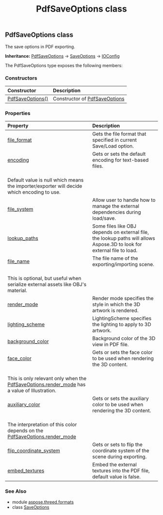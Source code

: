 ﻿---
title: PdfSaveOptions class
second_title: Aspose.3D for Python via .NET API References
description: 
type: docs
weight: 190
url: /python-net/aspose.threed.formats/pdfsaveoptions/
is_root: false
---

## PdfSaveOptions class

The save options in PDF exporting.



**Inheritance:** [PdfSaveOptions](/3d/python-net/aspose.threed.formats/pdfsaveoptions) → 
[SaveOptions](/3d/python-net/aspose.threed.formats/saveoptions) → 
[IOConfig](/3d/python-net/aspose.threed.formats/ioconfig)



The PdfSaveOptions type exposes the following members:

### Constructors
| Constructor | Description |
| :- | :- |
| [PdfSaveOptions()](/3d/python-net/aspose.threed.formats/pdfsaveoptions/__init__/#) | Constructor of [PdfSaveOptions](/3d/python-net/aspose.threed.formats/pdfsaveoptions) |


### Properties
| Property | Description |
| :- | :- |
| [file_format](/3d/python-net/aspose.threed.formats/pdfsaveoptions/file_format) | Gets the file format that specified in current Save/Load option. |
| [encoding](/3d/python-net/aspose.threed.formats/pdfsaveoptions/encoding) | Gets or sets the default encoding for text-based files.<br/>Default value is null which means the importer/exporter will decide which encoding to use. |
| [file_system](/3d/python-net/aspose.threed.formats/pdfsaveoptions/file_system) | Allow user to handle how to manage the external dependencies during load/save. |
| [lookup_paths](/3d/python-net/aspose.threed.formats/pdfsaveoptions/lookup_paths) | Some files like OBJ depends on external file, the lookup paths will allows Aspose.3D to look for external file to load. |
| [file_name](/3d/python-net/aspose.threed.formats/pdfsaveoptions/file_name) | The file name of the exporting/importing scene.<br/>This is optional, but useful when serialize external assets like OBJ's material. |
| [render_mode](/3d/python-net/aspose.threed.formats/pdfsaveoptions/render_mode) | Render mode specifies the style in which the 3D artwork is rendered. |
| [lighting_scheme](/3d/python-net/aspose.threed.formats/pdfsaveoptions/lighting_scheme) | LightingScheme specifies the lighting to apply to 3D artwork. |
| [background_color](/3d/python-net/aspose.threed.formats/pdfsaveoptions/background_color) | Background color of the 3D view in PDF file. |
| [face_color](/3d/python-net/aspose.threed.formats/pdfsaveoptions/face_color) | Gets or sets the face color to be used  when rendering the 3D content. <br/>This is only relevant only when the [PdfSaveOptions.render_mode](/3d/python-net/aspose.threed.formats/pdfsaveoptions#render_mode) has a value of Illustration. |
| [auxiliary_color](/3d/python-net/aspose.threed.formats/pdfsaveoptions/auxiliary_color) | Gets or sets the auxiliary color to be used  when rendering the 3D content.<br/>The interpretation of this color depends on the [PdfSaveOptions.render_mode](/3d/python-net/aspose.threed.formats/pdfsaveoptions#render_mode) |
| [flip_coordinate_system](/3d/python-net/aspose.threed.formats/pdfsaveoptions/flip_coordinate_system) | Gets or sets to flip the coordinate system of the scene during exporting. |
| [embed_textures](/3d/python-net/aspose.threed.formats/pdfsaveoptions/embed_textures) | Embed the external textures into the PDF file, default value is false. |


### See Also

* module [aspose.threed.formats](../)
* class [SaveOptions](/3d/python-net/aspose.threed.formats/saveoptions)
